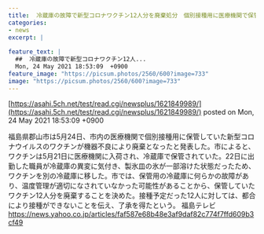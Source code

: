 ```yaml
---
title:  冷蔵庫の故障で新型コロナワクチン12人分を廃棄処分　個別接種用に医療機関で保管  
categories:
- news
excerpt: |
  
feature_text: |
  ##  冷蔵庫の故障で新型コロナワクチン12人...
  Mon, 24 May 2021 18:53:09  +0900
feature_image: "https://picsum.photos/2560/600?image=733"
image: "https://picsum.photos/2560/600?image=733"
---
```


[https://asahi.5ch.net/test/read.cgi/newsplus/1621849989/](https://asahi.5ch.net/test/read.cgi/newsplus/1621849989/)
posted on Mon, 24 May 2021 18:53:09  +0900

<!--more-->

福島県郡山市は5月24日、市内の医療機関で個別接種用に保管していた新型コロナウイルスのワクチンが機器不良により廃棄となったと発表した。市によると、ワクチンは5月21日に医療機関に入荷され、冷蔵庫で保管されていた。22日に出勤した職員が冷蔵庫の異変に気付き、製氷皿の氷が一部溶けた状態だったため、ワクチンを別の冷蔵庫に移した。市では、保管用の冷蔵庫に何らかの故障があり、温度管理が適切になされていなかった可能性があることから、保管していたワクチン12人分を廃棄することを決めた。接種予定だった12人に対しては、都合により接種ができないことを伝え、了承を得たという。 福島テレビ https://news.yahoo.co.jp/articles/faf587e68b48e3af9daf82c774f7ffd609b3cf49
